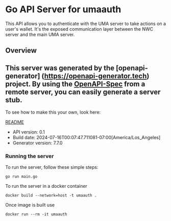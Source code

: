 # Go API Server for umaauth

This API allows you to authenticate with the UMA server to take actions on a user's wallet. It's the exposed communication layer between the NWC server and the main UMA server.

## Overview
This server was generated by the [openapi-generator]
(https://openapi-generator.tech) project.
By using the [OpenAPI-Spec](https://github.com/OAI/OpenAPI-Specification) from a remote server, you can easily generate a server stub.
-

To see how to make this your own, look here:

[README](https://openapi-generator.tech)

- API version: 0.1
- Build date: 2024-07-16T00:07:47.711081-07:00[America/Los_Angeles]
- Generator version: 7.7.0


### Running the server
To run the server, follow these simple steps:

```
go run main.go
```

To run the server in a docker container
```
docker build --network=host -t umaauth .
```

Once image is built use
```
docker run --rm -it umaauth
```
